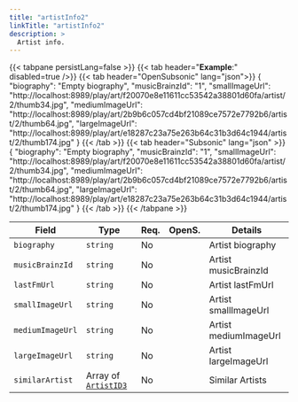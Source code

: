 ```yaml
---
title: "artistInfo2"
linkTitle: "artistInfo2"
description: >
  Artist info.
---
```


{{< tabpane persistLang=false >}}
{{< tab header="**Example**:" disabled=true />}}
{{< tab header="OpenSubsonic" lang="json">}}
{
  "biography": "Empty biography",
  "musicBrainzId": "1",
  "smallImageUrl": "http://localhost:8989/play/art/f20070e8e11611cc53542a38801d60fa/artist/2/thumb34.jpg",
  "mediumImageUrl": "http://localhost:8989/play/art/2b9b6c057cd4bf21089ce7572e7792b6/artist/2/thumb64.jpg",
  "largeImageUrl": "http://localhost:8989/play/art/e18287c23a75e263b64c31b3d64c1944/artist/2/thumb174.jpg"
}
{{< /tab >}}
{{< tab header="Subsonic" lang="json" >}}
{
  "biography": "Empty biography",
  "musicBrainzId": "1",
  "smallImageUrl": "http://localhost:8989/play/art/f20070e8e11611cc53542a38801d60fa/artist/2/thumb34.jpg",
  "mediumImageUrl": "http://localhost:8989/play/art/2b9b6c057cd4bf21089ce7572e7792b6/artist/2/thumb64.jpg",
  "largeImageUrl": "http://localhost:8989/play/art/e18287c23a75e263b64c31b3d64c1944/artist/2/thumb174.jpg"
}
{{< /tab >}}
{{< /tabpane >}}

| Field |  Type | Req. | OpenS. | Details |
| --- | --- | --- | --- | --- |
| `biography` | `string` | No |     | Artist biography |
| `musicBrainzId` | `string` | No |     | Artist musicBrainzId |
| `lastFmUrl` | `string` | No|     | Artist lastFmUrl |
| `smallImageUrl` | `string` | No |     | Artist smallImageUrl |
| `mediumImageUrl` | `string` | No|     | Artist mediumImageUrl|
| `largeImageUrl` | `string` | No |     | Artist largeImageUrl |
| `similarArtist` | Array of [`ArtistID3`](../artistid3) | No |     | Similar Artists|
